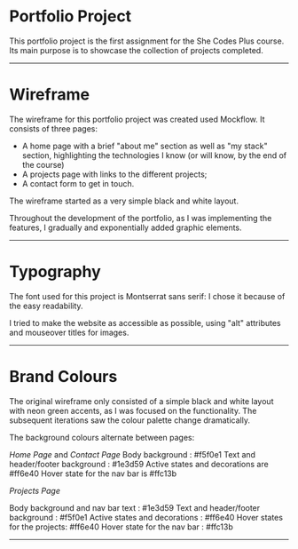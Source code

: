 # Portfolio Project

This portfolio project is the first assignment for the She Codes Plus course.
Its main purpose is to showcase the collection of projects completed.

---

# Wireframe

The wireframe for this portfolio project was created used Mockflow.
It consists of three pages:
  - A home page with a brief "about me" section as well as "my stack" section, highlighting the technologies I know (or will know, by the end of the course)
  - A projects page with links to the different projects;
  - A contact form to get in touch.

The wireframe started as a very simple black and white layout. 

Throughout the development of the portfolio, as I was implementing the features, I gradually and exponentially added graphic elements.

---

# Typography

The font used for this project is Montserrat sans serif: I chose it because of the easy readability.

I tried to make the website as accessible as possible, using "alt" attributes and mouseover titles for images.


---

# Brand Colours

The original wireframe only consisted of a simple black and white layout with neon green accents, as I was focused on the functionality.
The subsequent iterations saw the colour palette change dramatically.

The background colours alternate between pages:

*Home Page* and *Contact Page*
Body background : #f5f0e1
Text and header/footer background : #1e3d59
Active states and decorations are #ff6e40
Hover state for the nav bar is #ffc13b

*Projects Page*

Body background and nav bar text : #1e3d59
Text and header/footer background : #f5f0e1
Active states and decorations : #ff6e40
Hover states for the projects: #ff6e40
Hover state for the nav bar : #ffc13b

---
